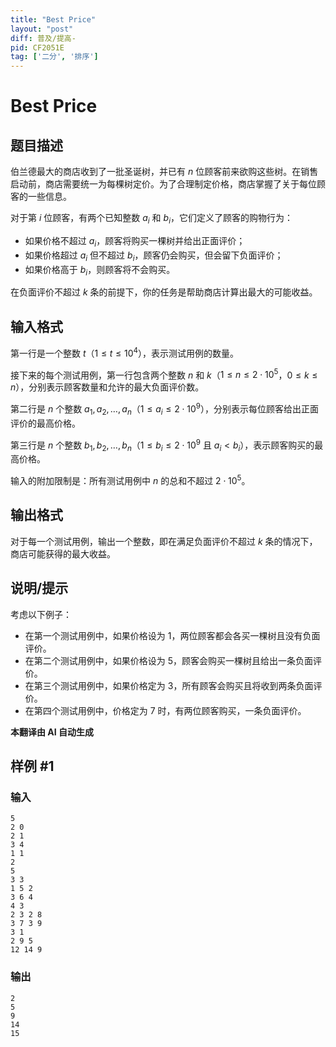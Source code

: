 ```yaml
---
title: "Best Price"
layout: "post"
diff: 普及/提高-
pid: CF2051E
tag: ['二分', '排序']
---
```


# Best Price

## 题目描述

伯兰德最大的商店收到了一批圣诞树，并已有 $n$ 位顾客前来欲购这些树。在销售启动前，商店需要统一为每棵树定价。为了合理制定价格，商店掌握了关于每位顾客的一些信息。

对于第 $i$ 位顾客，有两个已知整数 $a_i$ 和 $b_i$，它们定义了顾客的购物行为：

- 如果价格不超过 $a_i$，顾客将购买一棵树并给出正面评价；
- 如果价格超过 $a_i$ 但不超过 $b_i$，顾客仍会购买，但会留下负面评价；
- 如果价格高于 $b_i$，则顾客将不会购买。

在负面评价不超过 $k$ 条的前提下，你的任务是帮助商店计算出最大的可能收益。

## 输入格式

第一行是一个整数 $t$（$1 \le t \le 10^4$），表示测试用例的数量。

接下来的每个测试用例，第一行包含两个整数 $n$ 和 $k$（$1 \le n \le 2 \cdot 10^5$，$0 \le k \le n$），分别表示顾客数量和允许的最大负面评价数。

第二行是 $n$ 个整数 $a_1, a_2, \dots, a_n$（$1 \le a_i \le 2 \cdot 10^9$），分别表示每位顾客给出正面评价的最高价格。

第三行是 $n$ 个整数 $b_1, b_2, \dots, b_n$（$1 \le b_i \le 2 \cdot 10^9$ 且 $a_i < b_i$），表示顾客购买的最高价格。

输入的附加限制是：所有测试用例中 $n$ 的总和不超过 $2 \cdot 10^5$。

## 输出格式

对于每一个测试用例，输出一个整数，即在满足负面评价不超过 $k$ 条的情况下，商店可能获得的最大收益。

## 说明/提示

考虑以下例子：

- 在第一个测试用例中，如果价格设为 $1$，两位顾客都会各买一棵树且没有负面评价。
- 在第二个测试用例中，如果价格设为 $5$，顾客会购买一棵树且给出一条负面评价。
- 在第三个测试用例中，如果价格定为 $3$，所有顾客会购买且将收到两条负面评价。
- 在第四个测试用例中，价格定为 $7$ 时，有两位顾客购买，一条负面评价。

 **本翻译由 AI 自动生成**

## 样例 #1

### 输入

```
5
2 0
2 1
3 4
1 1
2
5
3 3
1 5 2
3 6 4
4 3
2 3 2 8
3 7 3 9
3 1
2 9 5
12 14 9
```

### 输出

```
2
5
9
14
15
```

